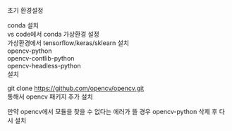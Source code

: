 초기 환경설정

conda 설치  
vs code에서 conda 가상환경 설정  
가상환경에서 tensorflow/keras/sklearn 설치  
opencv-python  
opencv-contlib-python  
opencv-headless-python  
설치  

git clone https://github.com/opencv/opencv.git  
통해서 opencv 패키지 추가 설치  

만약 opencv에서 모듈을 찾을 수 없다는 에러가 뜰 경우 opencv-python 삭제 후 다시 설치  
